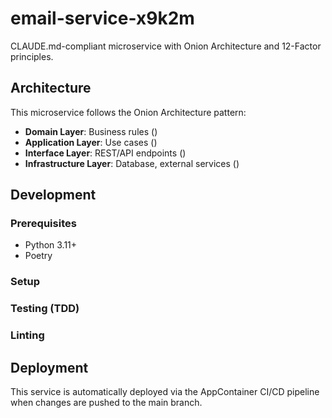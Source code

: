 # email-service-x9k2m

CLAUDE.md-compliant microservice with Onion Architecture and 12-Factor principles.

## Architecture

This microservice follows the Onion Architecture pattern:

- **Domain Layer**: Business rules ()
- **Application Layer**: Use cases ()
- **Interface Layer**: REST/API endpoints ()
- **Infrastructure Layer**: Database, external services ()

## Development

### Prerequisites
- Python 3.11+
- Poetry

### Setup


### Testing (TDD)


### Linting


## Deployment

This service is automatically deployed via the AppContainer CI/CD pipeline when changes are pushed to the main branch.
